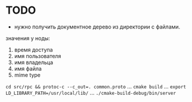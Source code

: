 # TODO
- нужно получить документное дерево из директории с файлами. 

значения у ноды:
1. время доступа
2. имя пользователя
3. имя владельца
4. имя файла
5. mime type

`cd src/rpc && protoc-c --c_out=. common.proto`
...
`cmake build`
...
`export LD_LIBRARY_PATH=/usr/local/lib/`
...
`./cmake-build-debug/bin/server`